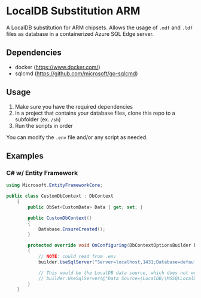 # LocalDB Substitution ARM

A LocalDB substitution for ARM chipsets.
Allows the usage of `.mdf` and `.ldf` files as database in a containerized Azure SQL Edge server.

## Dependencies

- docker (https://www.docker.com/)
- sqlcmd (https://github.com/microsoft/go-sqlcmd)

## Usage

1. Make sure you have the required dependencies
2. In a project that contains your database files, clone this repo to a subfolder (ex. `/sh`)
3. Run the scripts in order

You can modify the `.env` file and/or any script as needed.

## Examples

### C# w/ Entity Framework

```csharp
using Microsoft.EntityFrameworkCore;

public class CustomDbContext : DbContext
    {
        public DbSet<CustomData> Data { get; set; }

        public CustomDbContext()
        {
            Database.EnsureCreated();
        }

        protected override void OnConfiguring(DbContextOptionsBuilder builder)
        {
            // NOTE: could read from .env
            builder.UseSqlServer("Server=localhost,1431;Database=defaultdb;User Id=sa;Password=SomePassword@01;");

            // This would be the LocalDB data source, which does not work on ARM.
            // builder.UseSqlServer(@"Data Source=(LocalDB)\MSSQLLocalDB;AttachDbFilename=|DataDirectory|\DB.mdf;Integrated Security=True");
        }
    }
```
